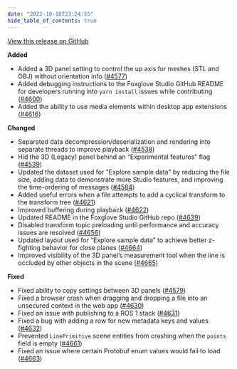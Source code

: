 ```yaml
---
date: "2022-10-18T23:24:55"
hide_table_of_contents: true
---
```

[View this release on GitHub](https://github.com/foxglove/studio/releases/tag/v1.29.0)


**Added**
- Added a 3D panel setting to control the up axis for meshes (STL and OBJ) without orientation info ([#4577](https://github.com/foxglove/studio/pull/4577))
- Added debugging instructions to the Foxglove Studio GitHub README for developers running into `yarn install` issues while contributing ([#4600](https://github.com/foxglove/studio/pull/4600)) 
- Added the ability to use media elements within desktop app extensions ([#4616](https://github.com/foxglove/studio/pull/4616)) 

**Changed**
- Separated data decompression/deserialization and rendering into separate threads to improve playback ([#4538](https://github.com/foxglove/studio/pull/4538)) 
- Hid the 3D (Legacy) panel behind an “Experimental features” flag ([#4539](https://github.com/foxglove/studio/pull/4539)) 
- Updated the dataset used for "Explore sample data" by reducing the file size, adding data to demonstrate more Studio features, and improving the time-ordering of messages ([#4584](https://github.com/foxglove/studio/pull/4584))
- Added useful errors when a file attempts to add a cyclical transform to the transform tree ([#4621](https://github.com/foxglove/studio/pull/4621)) 
- Improved buffering during playback ([#4622](https://github.com/foxglove/studio/pull/4622)) 
- Updated README in the Foxglove Studio GitHub repo ([#4639](https://github.com/foxglove/studio/pull/4639)) 
- Disabled transform topic preloading until performance and accuracy issues are resolved ([#4656](https://github.com/foxglove/studio/pull/4656)) 
- Updated layout used for “Explore sample data” to achieve better z-fighting behavior for close planes ([#4664](https://github.com/foxglove/studio/pull/4664)) 
- Improved visibility of the 3D panel’s measurement tool when the line is occluded by other objects in the scene ([#4665](https://github.com/foxglove/studio/pull/4665)) 

**Fixed**
- Fixed ability to copy settings between 3D panels ([#4579](https://github.com/foxglove/studio/pull/4579)) 
- Fixed a browser crash when dragging and dropping a file into an unsecured context in the web app ([#4630](https://github.com/foxglove/studio/pull/4630)) 
- Fixed an issue with publishing to a ROS 1 stack ([#4631](https://github.com/foxglove/studio/pull/4631)) 
- Fixed a bug with adding a row for new metadata keys and values ([#4632](https://github.com/foxglove/studio/pull/4632)) 
- Prevented `LinePrimitive` scene entities from crashing when the `points` field is empty ([#4661](https://github.com/foxglove/studio/pull/4661)) 
- Fixed an issue where certain Protobuf enum values would fail to load ([#4663](https://github.com/foxglove/studio/pull/4663)) 
